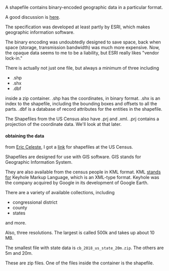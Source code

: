 A shapefile contains binary-encoded geographic data in a particular format.  

A good discussion is [here](https://www.usna.edu/Users/oceano/pguth/md_help/html/shapefile.htm).

The specification was developed at least partly by ESRI, which makes geographic information software.  

The binary encoding was undoubtedly designed to save space, back when space (storage, transmission bandwidth) was much more expensive.  Now, the opaque data seems to me to be a liability, but ESRI really likes "vendor lock-in."

There is actually not just one file, but always a minimum of three including 

- .shp
- .shx
- .dbf 

inside a zip container.  .shp has the coordinates, in binary format.  .shx is an index to the shapefile, including the bounding boxes and offsets to all the parts.  .dbf is a database of record attributes for the entities in the shapefile.

The Shapefiles from the US Census also have .prj and .xml.  .prj contains a projection of the coordinate data.  We'll look at that later.

#### obtaining the data

from [Eric Celeste](https://eric.clst.org/tech/usgeojson/), I got a [link](https://www.census.gov/geographies/mapping-files/time-series/geo/carto-boundary-file.html)  for shapefiles at the US Census.

Shapefiles are designed for use with GIS software.  GIS stands for Geographic Information System.  

They are also available from the census people in KML format.  KML [stands for](https://en.wikipedia.org/wiki/Keyhole_Markup_Language) Keyhole Markup Language, which is an XML-type format.  Keyhole was the company acquired by Google in its development of Google Earth.

There are a variety of available collections, including

- congressional district
- county
- states

and more.  

Also, three resolutions.  The largest is called 500k and takes up about 10 MB.  

The smallest file with state data is
`cb_2018_us_state_20m.zip`.  The others are 5m and 20m.

These are zip files.  One of the files inside the container is the shapefile.